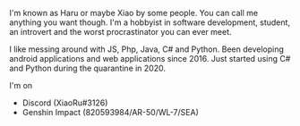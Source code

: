 I'm known as Haru or maybe Xiao by some people. You can call me anything you want though. I'm a hobbyist in software development, student, an introvert and the worst procrastinator you can ever meet.

I like messing around with JS, Php, Java, C# and Python. Been developing android applications and web applications since 2016. Just started using C# and Python during the quarantine in 2020.

I'm on
- Discord (XiaoRu#3126)
- Genshin Impact (820593984/AR-50/WL-7/SEA)

